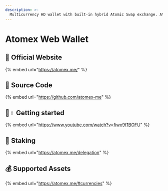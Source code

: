 ```yaml
---
description: >-
  Multicurrency HD wallet with built-in hybrid Atomic Swap exchange. Atomex allows users to securely and anonymously exchange different cryptocurrencies like Bitcoin, Ethereum, Litecoin, Tezos, USDT etc via your own wallet directly without any third-party.
---
```


# Atomex Web Wallet

## 🚀 Official Website

{% embed url="https://atomex.me/" %}

## 📑 Source Code

{% embed url="https://github.com/atomex-me" %}

## 🧙♀ Getting started

{% embed url="https://www.youtube.com/watch?v=fiwx9f1BOFU" %}

## 🥨 Staking

{% embed url="https://atomex.me/delegation" %}

## 💰 Supported Assets

{% embed url="https://atomex.me/#currencies" %}

